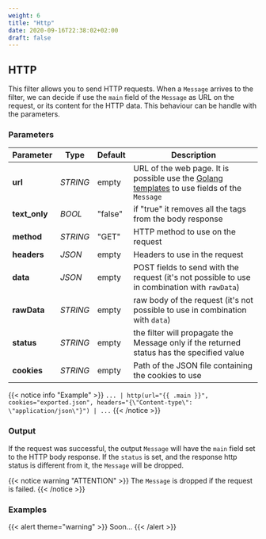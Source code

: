 ```yaml
---
weight: 6
title: "Http"
date: 2020-09-16T22:38:02+02:00
draft: false
---
```


## HTTP

This filter allows you to send HTTP requests. When a `Message` arrives to the filter, we can decide if use the `main` field of the `Message` as URL on the request, or its content for the HTTP data.
This behaviour can be handle with the parameters.

### Parameters

 | Parameter | Type | Default | Description 
 | --- | --- | --- | --- |
 | **url** | _STRING_ | empty | URL of the web page. It is possible use the [Golang templates](https://golang.org/pkg/text/template/) to use fields of the `Message` |
 | **text_only** | _BOOL_ | "false" | if "true" it removes all the tags from the body response |
 | **method** | _STRING_ | "GET" | HTTP method to use on the request |
 | **headers** | _JSON_ | empty | Headers to use in the request |
 | **data** | _JSON_ | empty | POST fields to send with the request (it's not possible to use in combination with `rawData`) |
 | **rawData** | _STRING_ | empty | raw body of the request (it's not possible to use in combination with `data`) |
 | **status** | _STRING_ | empty | the filter will propagate the Message only if the returned status has the specified value |
 | **cookies** | _STRING_ | empty | Path of the JSON file containing the cookies to use |

 
{{< notice info "Example" >}} 
`... | http(url="{{ .main }}", cookies="exported.json", headers="{\"Content-type\": \"application/json\"}") | ...`
{{< /notice >}}

### Output

If the request was successful, the output `Message` will have the `main` field set to the HTTP body response. If the `status` is set, and the response http status is different from it, the `Message` will be dropped.

{{< notice warning "ATTENTION" >}} 
The `Message` is dropped if the request is failed. 
{{< /notice >}}

### Examples

{{< alert theme="warning" >}}
Soon...
{{< /alert >}} 